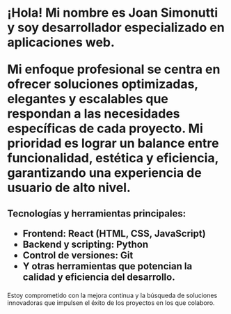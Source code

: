  <h1>¡Hola! Mi nombre es Joan Simonutti y soy desarrollador especializado en aplicaciones web.
  <p>Mi enfoque profesional se centra en ofrecer soluciones optimizadas, elegantes y escalables que respondan a las necesidades específicas de cada proyecto. Mi prioridad es lograr un balance entre funcionalidad, estética y eficiencia, garantizando una experiencia de usuario de alto nivel.</p></h1>
    <h2>Tecnologías y herramientas principales:
    <ul>
        <li><strong>Frontend:</strong> React (HTML, CSS, JavaScript)</li>
        <li><strong>Backend y scripting:</strong> Python</li>
        <li><strong>Control de versiones:</strong> Git</li>
        <li>Y otras herramientas que potencian la calidad y eficiencia del desarrollo.</li>
    </ul></h2>
    <p>Estoy comprometido con la mejora continua y la búsqueda de soluciones innovadoras que impulsen el éxito de los proyectos en los que colaboro.</p>
